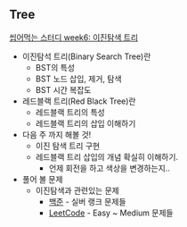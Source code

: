 ## Tree
[씹어먹는 스터디 week6: 이진탐색 트리](https://www.eubug.space/devouring-study/week6/)

- 이진탐석 트리(Binary Search Tree)란
  + BST의 특성
  + BST 노드 삽입, 제거, 탐색
  + BST 시간 복잡도
- 레드블랙 트리(Red Black Tree)란
  + 레드블랙 트리의 특성
  + 레드블랙 트리의 삽입 이해하기
- 다음 주 까지 해볼 것!
  + 이진 탐색 트리 구현
  + 레드블랙 트리 삽입의 개념 확실히 이해하기. 
    * 언제 회전을 하고 색상을 변경하는지..
- 풀어 볼 문제 
  - 이진탐색과 관련있는 문제
    + [백준](https://www.acmicpc.net/problemset?sort=ac_desc&algo=12) - 실버 랭크 문제들
    + [LeetCode](https://leetcode.com/problemset/all/?search=binary%20search%20tree) - Easy ~ Medium 문제들

